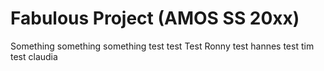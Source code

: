 # Fabulous Project (AMOS SS 20xx)
Something something something
test test
Test Ronny
test hannes
test tim
test claudia 
